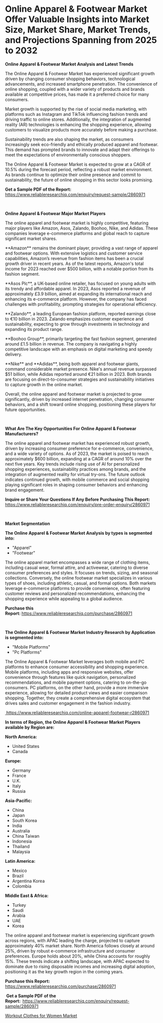 <p><h1>Online Apparel & Footwear Market Offer Valuable Insights into Market Size, Market Share, Market Trends, and Projections Spanning from 2025 to 2032</h1></p><p><strong>Online Apparel & Footwear Market Analysis and Latest Trends</strong></p>
<p><p>The Online Apparel & Footwear Market has experienced significant growth driven by changing consumer shopping behaviors, technological advancements, and increased smartphone penetration. The convenience of online shopping, coupled with a wider variety of products and brands available at competitive prices, has made it a preferred choice for many consumers. </p><p>Market growth is supported by the rise of social media marketing, with platforms such as Instagram and TikTok influencing fashion trends and driving traffic to online stores. Additionally, the integration of augmented reality (AR) technologies is enhancing the shopping experience, allowing customers to visualize products more accurately before making a purchase.</p><p>Sustainability trends are also shaping the market, as consumers increasingly seek eco-friendly and ethically produced apparel and footwear. This demand has prompted brands to innovate and adapt their offerings to meet the expectations of environmentally conscious shoppers.</p><p>The Online Apparel & Footwear Market is expected to grow at a CAGR of 10.5% during the forecast period, reflecting a robust market environment. As brands continue to optimize their online presence and commit to sustainability, the future of online shopping in this sector looks promising.</p></p>
<p><strong>Get a Sample PDF of the Report:&nbsp;</strong> <a href="https://www.reliableresearchiq.com/enquiry/request-sample/2860971?utm_campaign=2285&utm_medium=2&utm_source=Github&utm_content=ia&utm_term=12032025&utm_id=online-apparel-footwear">https://www.reliableresearchiq.com/enquiry/request-sample/2860971</a></p>
<p>&nbsp;</p>
<p><strong>Online Apparel & Footwear Major Market Players</strong></p>
<p><p>The online apparel and footwear market is highly competitive, featuring major players like Amazon, Asos, Zalando, Boohoo, Nike, and Adidas. These companies leverage e-commerce platforms and global reach to capture significant market shares.</p><p>**Amazon** remains the dominant player, providing a vast range of apparel and footwear options. With extensive logistics and customer service capabilities, Amazon’s revenue from fashion items has been a crucial growth driver in recent years. As of the latest reports, Amazon's total income for 2023 reached over $500 billion, with a notable portion from its fashion segment.</p><p>**Asos Plc**, a UK-based online retailer, has focused on young adults with its trendy and affordable apparel. In 2023, Asos reported a revenue of approximately £3.9 billion, aimed at expanding its international reach and enhancing its e-commerce platform. However, the company has faced challenges with profitability, prompting strategies for operational efficiency.</p><p>**Zalando**, a leading European fashion platform, reported earnings close to €10 billion in 2023. Zalando emphasizes customer experience and sustainability, expecting to grow through investments in technology and expanding its product range. </p><p>**Boohoo Group**, primarily targeting the fast fashion segment, generated around £1.5 billion in revenue. The company is navigating a highly competitive landscape with an emphasis on digital marketing and speedy delivery.</p><p>**Nike** and **Adidas**, being both apparel and footwear giants, command considerable market presence. Nike's annual revenue surpassed $51 billion, while Adidas reported around €21 billion in 2023. Both brands are focusing on direct-to-consumer strategies and sustainability initiatives to capture growth in the online market.</p><p>Overall, the online apparel and footwear market is projected to grow significantly, driven by increased internet penetration, changing consumer behaviors, and a shift toward online shopping, positioning these players for future opportunities.</p></p>
<p>&nbsp;</p>
<p><strong>What Are The Key Opportunities For Online Apparel & Footwear Manufacturers?</strong></p>
<p><p>The online apparel and footwear market has experienced robust growth, driven by increasing consumer preference for e-commerce, convenience, and a wide variety of options. As of 2023, the market is poised to reach approximately $600 billion, expanding at a CAGR of around 10% over the next five years. Key trends include rising use of AI for personalized shopping experiences, sustainability practices among brands, and the integration of augmented reality for virtual try-ons. The future outlook indicates continued growth, with mobile commerce and social shopping playing significant roles in shaping consumer behaviors and enhancing brand engagement.</p></p>
<p><strong>Inquire or Share Your Questions If Any Before Purchasing This Report:</strong> <a href="https://www.reliableresearchiq.com/enquiry/pre-order-enquiry/2860971?utm_campaign=2285&utm_medium=2&utm_source=Github&utm_content=ia&utm_term=12032025&utm_id=online-apparel-footwear">https://www.reliableresearchiq.com/enquiry/pre-order-enquiry/2860971</a></p>
<p>&nbsp;</p>
<p><strong>Market Segmentation</strong></p>
<p><strong>The Online Apparel & Footwear Market Analysis by types is segmented into:</strong></p>
<p><ul><li>"Apparel"</li><li>"Footwear"</li></ul></p>
<p><p>The online apparel market encompasses a wide range of clothing items, including casual wear, formal attire, and activewear, catering to diverse consumer preferences and styles. It focuses on trends, sizing, and seasonal collections. Conversely, the online footwear market specializes in various types of shoes, including athletic, casual, and formal options. Both markets leverage e-commerce platforms to provide convenience, often featuring customer reviews and personalized recommendations, enhancing the shopping experience while appealing to a global audience.</p></p>
<p><strong>Purchase this Report:&nbsp;</strong><a href="https://www.reliableresearchiq.com/purchase/2860971?utm_campaign=2285&utm_medium=2&utm_source=Github&utm_content=ia&utm_term=12032025&utm_id=online-apparel-footwear">https://www.reliableresearchiq.com/purchase/2860971</a></p>
<p>&nbsp;</p>
<p><strong>The Online Apparel & Footwear Market Industry Research by Application is segmented into:</strong></p>
<p><ul><li>"Mobile Platforms"</li><li>"Pc Platforms"</li></ul></p>
<p><p>The Online Apparel & Footwear Market leverages both mobile and PC platforms to enhance consumer accessibility and shopping experience. Mobile platforms, including apps and responsive websites, offer convenience through features like quick navigation, personalized recommendations, and mobile payment options, catering to on-the-go consumers. PC platforms, on the other hand, provide a more immersive experience, allowing for detailed product views and easier comparison shopping. Together, they create a comprehensive digital ecosystem that drives sales and customer engagement in the fashion industry.</p></p>
<p><a href="https://www.reliableresearchiq.com/online-apparel-footwear-r2860971?utm_campaign=2285&utm_medium=2&utm_source=Github&utm_content=ia&utm_term=12032025&utm_id=online-apparel-footwear">&nbsp;https://www.reliableresearchiq.com/online-apparel-footwear-r2860971</a></p>
<p><strong>In terms of Region, the Online Apparel & Footwear Market Players available by Region are:</strong></p>
<p>
    <p> <strong> North America: </strong>
        <ul>
            <li>United States</li>
            <li>Canada</li>
        </ul>
        </p> 
    <p> <strong> Europe: </strong>
        <ul>
            <li>Germany</li>
            <li>France</li>
            <li>U.K.</li>
            <li>Italy</li>
            <li>Russia</li>
        </ul>
        </p> 
    <p> <strong> Asia-Pacific: </strong>
        <ul>
            <li>China</li>
            <li>Japan</li>
            <li>South Korea</li>
            <li>India</li>
            <li>Australia</li>
            <li>China Taiwan</li>
            <li>Indonesia</li>
            <li>Thailand</li>
            <li>Malaysia</li>
        </ul>
        </p> 
    <p> <strong> Latin America: </strong>
        <ul>
            <li>Mexico</li>
            <li>Brazil</li>
            <li>Argentina Korea</li>
            <li>Colombia</li>
        </ul>
        </p> 
    <p> <strong> Middle East & Africa: </strong>
        <ul>
            <li>Turkey</li>
            <li>Saudi</li>
            <li>Arabia</li>
            <li>UAE</li>
            <li>Korea</li>
        </ul>
    </p>
    </p>
<p><p>The online apparel and footwear market is experiencing significant growth across regions, with APAC leading the charge, projected to capture approximately 40% market share. North America follows closely at around 25%, driven by robust e-commerce infrastructure and consumer preferences. Europe holds about 20%, while China accounts for roughly 15%. These trends indicate a shifting landscape, with APAC expected to dominate due to rising disposable incomes and increasing digital adoption, positioning it as the key growth region in the coming years.</p></p>
<p><strong>Purchase this Report: </strong><a href="https://www.reliableresearchiq.com/purchase/2860971?utm_campaign=2285&utm_medium=2&utm_source=Github&utm_content=ia&utm_term=12032025&utm_id=online-apparel-footwear">https://www.reliableresearchiq.com/purchase/2860971</a></p>
<p>&nbsp;<strong>Get a Sample PDF of the Report:&nbsp;&nbsp;</strong><a href="https://www.reliableresearchiq.com/enquiry/request-sample/2860971?utm_campaign=2285&utm_medium=2&utm_source=Github&utm_content=ia&utm_term=12032025&utm_id=online-apparel-footwear">https://www.reliableresearchiq.com/enquiry/request-sample/2860971</a></p>
<p><strong></strong></p>
<p><p><a href="https://github.com/JubayerMia832/Market-Research-Report-List-2/blob/main/workout-clothes-for-women-market.md?utm_campaign=2285&utm_medium=2&utm_source=Github&utm_content=ia&utm_term=12032025&utm_id=online-apparel-footwear">Workout Clothes for Women Market</a></p></p>